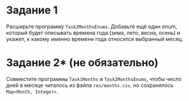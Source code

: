 # Задание 1

Расширьте программу `Task2MonthsEnums`. Добавьте ещё один enum, который будет описывать времена года (зима, лето, весна, осень) и укажет, к какому именно времени года относится выбранный месяц.

# Задание 2* (не обязательно)

Совместите программы `Task1Months` и `Task2MonthsEnums`, чтобы число дней в месяце читалось из файла `res/months.csv`, но сохранялось `Map<Month, Integer>`.
